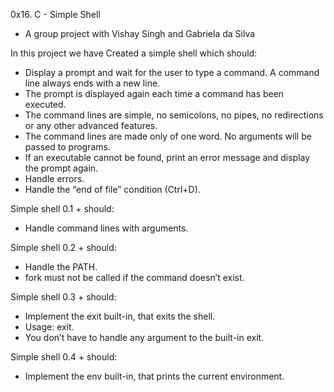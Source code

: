 0x16. C - Simple Shell
- A group project with Vishay Singh and Gabriela da Silva

In this project we have Created a simple shell which should:
- Display a prompt and wait for the user to type a command. A command line always ends with a new line.
- The prompt is displayed again each time a command has been executed.
- The command lines are simple, no semicolons, no pipes, no redirections or any other advanced features.
- The command lines are made only of one word. No arguments will be passed to programs.
- If an executable cannot be found, print an error message and display the prompt again.
- Handle errors.
- Handle the “end of file” condition (Ctrl+D).

Simple shell 0.1 + should:
- Handle command lines with arguments.

Simple shell 0.2 + should:
- Handle the PATH.
- fork must not be called if the command doesn’t exist.

Simple shell 0.3 + should:
- Implement the exit built-in, that exits the shell.
- Usage: exit.
- You don’t have to handle any argument to the built-in exit.

Simple shell 0.4 + should:
- Implement the env built-in, that prints the current environment.
